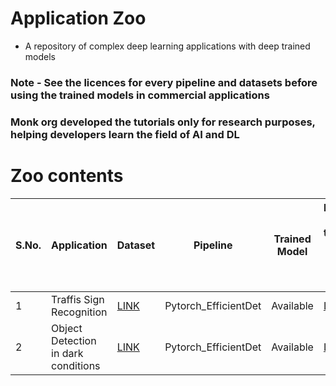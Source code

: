 # Application Zoo

  - A repository of complex deep learning applications with deep trained models
  
  
### Note - See the licences for every pipeline and datasets before using the trained models in commercial applications

### Monk org developed the tutorials only for research purposes, helping developers learn the field of AI and DL



# Zoo contents

| S.No. | Application                         | Dataset                                                           | Pipeline             | Trained Model | How to use trained model or train a model                                                                                                                                                     |
|-------|-------------------------------------|-------------------------------------------------------------------|----------------------|---------------|-----------------------------------------------------------------------------------------------------------------------------------------------------------------------|
| 1     | Traffis Sign Recognition            | [LINK](http://cvrr.ucsd.edu/LISA/lisa-traffic-sign-dataset.html)  | Pytorch_EfficientDet | Available     | [LINK](https://github.com/Tessellate-Imaging/Monk_Object_Detection/blob/master/example_zoo/Example%20-%20LISA%20Traffic%20Sign%20Recognition%20(Multi-GPU).ipynb)     |
| 2     | Object Detection in dark conditions | [LINK](https://github.com/cs-chan/Exclusively-Dark-Image-Dataset) | Pytorch_EfficientDet | Available     | [LINK](https://github.com/Tessellate-Imaging/Monk_Object_Detection/blob/master/example_zoo/Example%20-%20Object%20Detection%20in%20low%20lighting%20conditions.ipynb) |

